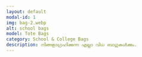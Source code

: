```yaml
---
layout: default
modal-id: 1
img: bag-2.webp
alt: school bags 
model: Tote Bags
category: School & College Bags
description: നിങ്ങളാഗ്രഹിക്കുന്ന എല്ലാ വിധ ബാഗുകൾക്കും.
---
```

